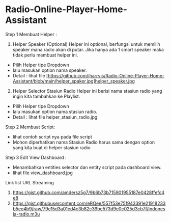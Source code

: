 # Radio-Online-Player-Home-Assistant

Step 1 
Membuat Helper :
1. Helper Speaker (Optional) 
Helper ini optional, berfungsi untuk memilih speaker mana radio akan di putar.
Jika hanya ada 1 smart speaker maka tidak perlu membuat helper ini.
- Pilih Helper tipe Dropdown
- lalu masukan option nama speaker.
- Detail : lihat file [https://github.com/jharrvis/Radio-Online-Player-Home-Assistant/blob/main/helper_spaker.jpg]helper_speaker.jpg

2. Helper Selector Stasiun Radio
Helper ini berisi nama stasiun radio yang ingin kita tambahkan ke Playlist.
- Pilih Helper tipe Dropdown
- lalu masukan option nama stasiun radio.
- Detail : lihat file helper_stasiun_radio.jpg

Step 2
Membuat Script:
- lihat contoh script nya pada file script
- Mohon diperhatikan nama Stasiun Radio harus sama dengan option yang kita buat di helper stasiun radio

Step 3
Edit View Dashboard :
- Menambahkan entities selector dan entity script pada dashboard view.
- lihat file view_dashboard.jpg

Link list URL Streaming 
1. https://gist.github.com/amdersz5g7/9b6b73b715901955187e0428ffefc4e8
2. https://gist.githubusercontent.com/eRQee/557f53e75f943391e21918233b5ee4b9/raw/79e15d3a01ed4c3b82c39be573d9e0c025d3cb7f/indonesia-radio.m3u
